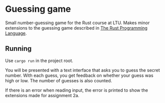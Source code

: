 # Guessing game
Small number-guessing game for the Rust course at LTU. Makes minor extensions to the guessing game described in [The Rust Programming Language](https://doc.rust-lang.org/book/second-edition/ch02-00-guessing-game-tutorial.html).

## Running
Use `cargo run` in the project root.

You will be presented with a text interface that asks you to guess the secret number. With each guess, you get feedback on whether your guess was high or low. The number of guesses is also counted.

If there is an error when reading input, the error is printed to show the extensions made for assignment 2a.
